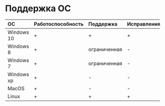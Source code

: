# Поддержка ОС

| ОС | Работоспособность | Поддержка | Исправления |
| :--- | :--- | :--- | :--- |
| Windows 10 | + | + | + |
| Windows 8 | + | ограниченная | - |
| Windows 7 | + | ограниченная | - |
| Windows xp | + | - | - |
| MacOS | + | - | - |
| Linux | + | + | + |




